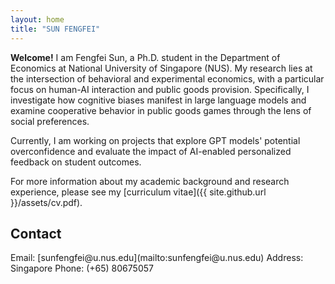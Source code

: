 ```yaml
---
layout: home
title: "SUN FENGFEI"
---
```


**Welcome!** I am Fengfei Sun, a Ph.D. student in the Department of Economics at National University of Singapore (NUS). My research lies at the intersection of behavioral and experimental economics, with a particular focus on human-AI interaction and public goods provision. Specifically, I investigate how cognitive biases manifest in large language models and examine cooperative behavior in public goods games through the lens of social preferences. 

Currently, I am working on projects that explore GPT models' potential overconfidence and evaluate the impact of AI-enabled personalized feedback on student outcomes.

For more information about my academic background and research experience, please see my [curriculum vitae]({{ site.github.url }}/assets/cv.pdf).

## Contact

<div class="contact-info">
Email: [sunfengfei@u.nus.edu](mailto:sunfengfei@u.nus.edu)  
Address: Singapore  
Phone: (+65) 80675057
</div>